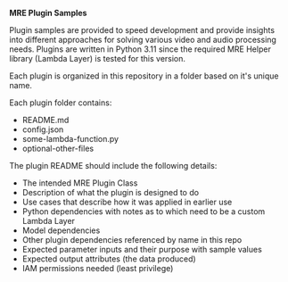 **MRE Plugin Samples**

Plugin samples are provided to speed development and provide insights into different approaches for solving various video and audio processing needs. Plugins are written in Python 3.11 since the required MRE Helper library (Lambda Layer) is tested for this version.

Each plugin is organized in this repository in a folder based on it's unique name.

Each plugin folder contains:
- README.md
- config.json
- some-lambda-function.py
- optional-other-files

The plugin README should include the following details:
- The intended MRE Plugin Class
- Description of what the plugin is designed to do
- Use cases that describe how it was applied in earlier use
- Python dependencies with notes as to which need to be a custom Lambda Layer
- Model dependencies
- Other plugin dependencies referenced by name in this repo
- Expected parameter inputs and their purpose with sample values
- Expected output attributes (the data produced)
- IAM permissions needed (least privilege)
